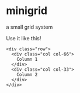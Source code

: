 # minigrid
a small grid system

Use it like this!

```
<div class="row">
  <div class="col col-66">
    Column 1
  </div>  
  <div class="col col-33">
    Column 2
  </div>
</div>
```
